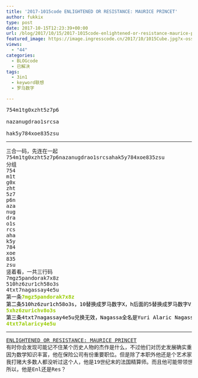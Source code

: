 ```yaml
---
title: '2017-1015code ENLIGHTENED OR RESISTANCE: MAURICE PRINCET'
author: fukkix
type: post
date: 2017-10-15T12:23:39+00:00
url: /blog/2017/10/15/2017-1015code-enlightened-or-resistance-maurice-princet/
featured_image: https://image.ingresscode.cn/2017/10/1015Cube.jpg?x-oss-process=image/resize,m_fill,w_700,h_220
views:
  - "44"
categories:
  - BLOGcode
  - 已解决
tags:
  - 3in1
  - keyword联想
  - 罗马数字

---
```

<pre>754m1tg0xzht5z7p6

nazanugdrao1srcsa

hak5y784xoe835zsu<!--more--></pre>

* * *

<pre>三合一码，先连在一起
754m1tg0xzht5z7p6nazanugdrao1srcsahak5y784xoe835zsu
分组
754
m1t
g0x
zht
5z7
p6n
aza
nug
dra
o1s
rcs
aha
k5y
784
xoe
835
zsu
竖着看，一共三行码
7mgz5pandorak7x8z
510hz6zur1ch58o3s
4txt7nagassay4e5u
第一条<span style="color: #99cc00;"><strong>7mgz5pandorak7x8z
</strong><span style="color: #000000;">第二条</span><span style="color: #000000;">510hz6zur1ch58o3s，10替换成罗马数字X，h后面的5替换成罗马数字V，数字1换成i
<span style="color: #99cc00;"><strong>5xhz6zurichv8o3s</strong></span>
第三条4txt7nagassay4e5u兑换无效，Nagassa全名是Yuri Alaric Nagassa，替换成Alaric
<span style="color: #99cc00;"><strong>4txt7alaricy4e5u</strong></span></span></span></pre>

* * *

<pre><a href="http://investigate.ingress.com/2017/10/15/enlightened-or-resistance-maurice-princet/">ENLIGHTENED OR RESISTANCE: MAURICE PRINCET</a>
有时你会发现可能记不住某个历史人物的杰作是什么，不过他们对历史发展确实重要。今天，我把聚光灯聚焦在这个先驱者身上：<a href="https://en.wikipedia.org/wiki/Maurice_Princet">Maurice Princet
</a>因为数学知识丰富，他在保险公司有份重要职位。但是除了本职外他还是个艺术家，他将数学概念化，引入了n维连续体结构。他乐于让艺术家在空间上有新的视角……他成功了。
我打赌大多数人都没听过这个人，他是19世纪末的法国精算师。而且他可能带领世界进入了一场蓬勃的艺术运动：他对毕加索的影响让立体主义诞生，从而未来趋势走向了界面艺术和科学。
所以，他是Enl还是Res？</pre>
